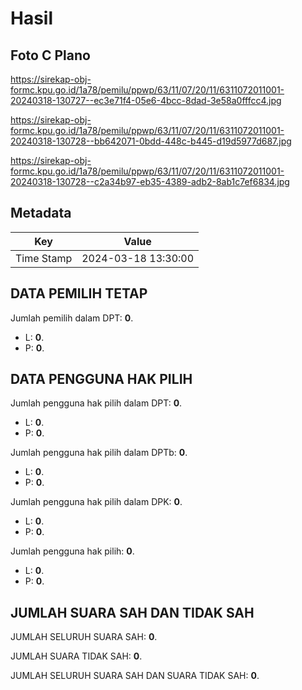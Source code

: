 # Hasil

## Foto C Plano

https://sirekap-obj-formc.kpu.go.id/1a78/pemilu/ppwp/63/11/07/20/11/6311072011001-20240318-130727--ec3e71f4-05e6-4bcc-8dad-3e58a0fffcc4.jpg

https://sirekap-obj-formc.kpu.go.id/1a78/pemilu/ppwp/63/11/07/20/11/6311072011001-20240318-130728--bb642071-0bdd-448c-b445-d19d5977d687.jpg

https://sirekap-obj-formc.kpu.go.id/1a78/pemilu/ppwp/63/11/07/20/11/6311072011001-20240318-130728--c2a34b97-eb35-4389-adb2-8ab1c7ef6834.jpg


## Metadata

| Key        | Value               |
| ---------- | ------------------- |
| Time Stamp | 2024-03-18 13:30:00 |


## DATA PEMILIH TETAP

Jumlah pemilih dalam DPT: **0**.
 * L: **0**.
 * P: **0**.

## DATA PENGGUNA HAK PILIH

Jumlah pengguna hak pilih dalam DPT: **0**.
 * L: **0**.
 * P: **0**.

Jumlah pengguna hak pilih dalam DPTb: **0**.
 * L: **0**.
 * P: **0**.

Jumlah pengguna hak pilih dalam DPK: **0**.
 * L: **0**.
 * P: **0**.

Jumlah pengguna hak pilih: **0**.
 * L: **0**.
 * P: **0**.

## JUMLAH SUARA SAH DAN TIDAK SAH

JUMLAH SELURUH SUARA SAH: **0**.

JUMLAH SUARA TIDAK SAH: **0**.

JUMLAH SELURUH SUARA SAH DAN SUARA TIDAK SAH: **0**.


